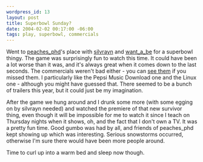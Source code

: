 ```yaml
--- 
wordpress_id: 13
layout: post
title: Superbowl Sunday?
date: 2004-02-02 00:17:00 -06:00
tags: play, superbowl, commercials
---
```

Went to <a href="http://peaches_phd.livejournal.com">peaches_phd</a>'s place with <a href="http://silvrayn.livejournal.com">silvrayn</a> and <a href="http://want_a_be.livejournal.com">want_a_be</a> for a superbowl thingy.  The game was surprisingly fun to watch this time.  It could have been a lot worse than it was, and it's always great when it comes down to the last seconds.  The commercials weren't bad either - you can <a href="http://www.ifilm.com/?sctn=collections&pg=superbowl2004">see them</a> if you missed them.  I particularly like the Pepsi Music Download one and the Linux one - although you might have guessed that.  There seemed to be a bunch of trailers this year, but it could just be my imagination.

After the game we hung around and I drunk some more (with some egging on by silvrayn needed) and watched the premiere of that new survivor thing, even though it will be impossible for me to watch it since I teach on Thursday nights when it shows, oh, and the fact that I don't own a TV.  It was a pretty fun time.  Good gumbo was had by all, and friends of peaches_phd kept showing up which was interesting.  Serious snowstorms occurred, otherwise I'm sure there would have been more people around.

Time to curl up into a warm bed and sleep now though.
